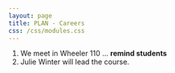 ```yaml
---
layout: page
title: PLAN - Careers
css: /css/modules.css
---
```


1. We meet in Wheeler 110 ... **remind students**
1. Julie Winter will lead the course.
